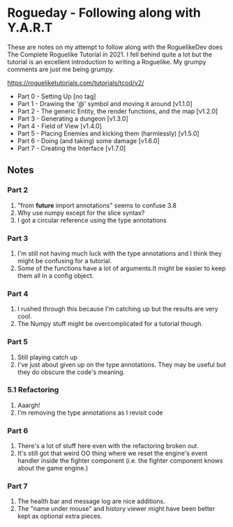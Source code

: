 # Rogueday - Following along with Y.A.R.T
These are notes on my attempt to follow along with the RoguelikeDev does The Complete Roguelike Tutorial in 2021. I fell behind quite a lot but the tutorial is an excellent introduction to writing a Roguelike. My grumpy comments are just me being grumpy.


https://rogueliketutorials.com/tutorials/tcod/v2/

* Part 0 - Setting Up [no tag]
* Part 1 - Drawing the '@' symbol and moving it around [v1.1.0]
* Part 2 - The generic Entity, the render functions, and the map [v1.2.0]
* Part 3 - Generating a dungeon [v1.3.0]
* Part 4 - Field of View [v1.4.0]
* Part 5 - Placing Enemies and kicking them (harmlessly) [v1.5.0]
* Part 6 - Doing (and taking) some damage [v1.6.0]
* Part 7 - Creating the Interface [v1.7.0]


## Notes

### Part 2

1. "from __future__ import annotations" seems to confuse 3.8
2. Why use numpy except for the slice syntax?
3. I got a circular reference using the type annotations

### Part 3

1. I'm still not having much luck with the type annotations and I think they might be confusing for a tutorial.
2. Some of the functions have a lot of arguments.It might be easier to keep them all in a config object.

### Part 4

1. I rushed through this because I'm catching up but the results are very cool.
2. The Numpy stuff might be overcomplicated for a tutorial though.

### Part 5

1. Still playing catch up
2. I've just about given up on the type annotations. They may be useful but they do obscure the code's meaning.

### 5.1 Refactoring

1. Aaargh!
2. I'm removing the type annotations as I revisit code

### Part 6

1. There's a lot of stuff here even with the refactoring broken out.
2. It's still got that weird OO thing where we reset the engine's event handler inside the fighter component (i.e. the fighter component knows about the game engine.)

### Part 7

1. The health bar and message log are nice additions.
2. The "name under mouse" and history viewer might have been better kept as optional extra pieces.


